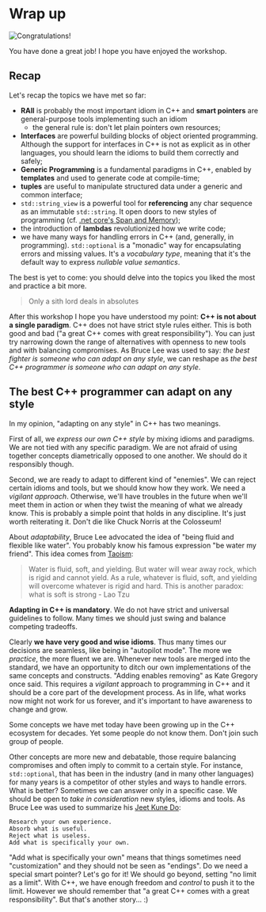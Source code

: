 # Wrap up

![Congratulations!](https://upload.wikimedia.org/wikipedia/it/thumb/4/46/Dicapriogatsby.JPG/1200px-Dicapriogatsby.JPG)

You have done a great job! I hope you have enjoyed the workshop.

## Recap

Let's recap the topics we have met so far:

* **RAII** is probably the most important idiom in C++ and **smart pointers** are general-purpose tools implementing such an idiom
   * the general rule is: don't let plain pointers own resources;
* **Interfaces** are powerful building blocks of object oriented programming. Although the support for interfaces in C++ is not as explicit as in other languages, you should learn the idioms to build them correctly and safely;
* **Generic Programming** is a fundamental paradigms in C++, enabled by **templates** and used to generate code at compile-time;
* **tuples** are useful to manipulate structured data under a generic and common interface;
* `std::string_view` is a powerful tool for **referencing** any char sequence as an immutable `std::string`. It open doors to new styles of programming (cf. [.net core's Span and Memory](https://medium.com/@antao.almada/how-to-use-span-t-and-memory-t-c0b126aae652));
* the introduction of **lambdas** revolutionized how we write code; 
* we have many ways for handling errors in C++ (and, generally, in programming). `std::optional` is a "monadic" way for encapsulating errors and missing values. It's a *vocabulary type*, meaning that it's the default way to express *nullable value semantics*.

The best is yet to come: you should delve into the topics you liked the most and practice a bit more.

> Only a sith lord deals in absolutes

After this workshop I hope you have understood my point: **C++ is not about a single paradigm**. C++ does not have strict style rules either. This is both good and bad ("a great C++ comes with great responsibility"). You can just try narrowing down the range of alternatives with openness to new tools and with balancing compromises. As Bruce Lee was used to say: *the best fighter is someone who can adapt on any style*, we can reshape as *the best C++ programmer is someone who can adapt on any style*. 

## The best C++ programmer can adapt on any style

In my opinion, "adapting on any style" in C++ has two meanings. 

First of all, we *express our own C++ style* by mixing idioms and paradigms. We are not tied with any specific paradigm. We are not afraid of using together concepts diametrically opposed to one another. We should do it responsibly though.

Second, we are ready to adapt to different kind of "enemies". We can reject certain idioms and tools, but we should know how they work. We need a *vigilant approach*. Otherwise, we'll have troubles in the future when we'll meet them in action or when they twist the meaning of what we already know. This is probably a simple point that holds in any discipline. It's just worth reiterating it. Don't die like Chuck Norris at the Colosseum!

About *adaptability*, Bruce Lee advocated the idea of "being fluid and flexible like water". You probably know his famous expression "be water my friend". This idea comes from [Taoism](https://en.wikipedia.org/wiki/Taoism):

> Water is fluid, soft, and yielding. But water will wear away rock, which is rigid and cannot yield. As a rule, whatever is fluid, soft, and yielding will overcome whatever is rigid and hard. This is another paradox: what is soft is strong - Lao Tzu

**Adapting in C++ is mandatory**. We do not have strict and universal guidelines to follow. Many times we should just swing and balance competing tradeoffs.

Clearly **we have very good and wise idioms**. Thus many times our decisions are seamless, like being in "autopilot mode". The more we *practice*, the more fluent we are. Whenever new tools are merged into the standard, we have an opportunity to ditch our own implementations of the same concepts and constructs. "Adding enables removing" as Kate Gregory once said. This requires a *vigilant* approach to programming in C++ and it should be a core part of the development process. As in life, what works now might not work for us forever, and it's important to have awareness to change and grow.

Some concepts we have met today have been growing up in the C++ ecosystem for decades. Yet some people do not know them. Don't join such group of people.

Other concepts are more new and debatable, those require balancing compromises and often imply to commit to a certain style. For instance, `std::optional`, that has been in the industry (and in many other languages) for many years is a competitor of other styles and ways to handle errors. What is better? Sometimes we can answer only in a specific case. We should be open to *take in consideration* new styles, idioms and tools. As Bruce Lee was used to summarize his [Jeet Kune Do](https://en.wikipedia.org/wiki/Jeet_Kune_Do):

```
Research your own experience.
Absorb what is useful.
Reject what is useless.
Add what is specifically your own.
```

"Add what is specifically your own" means that things sometimes need "customization" and they should not be seen as "endings". Do we need a special smart pointer? Let's go for it! We should go beyond, setting "no limit as a limit". With C++, we have enough freedom and *control* to push it to the limit. However we should remember that "a great C++ comes with a great responsibility". But that's another story... :)